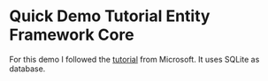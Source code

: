# Quick Demo Tutorial Entity Framework Core

For this demo I followed the [tutorial](https://docs.microsoft.com/en-us/ef/core/get-started/overview/first-app?tabs=visual-studio) from Microsoft. 
It uses SQLite as database. 